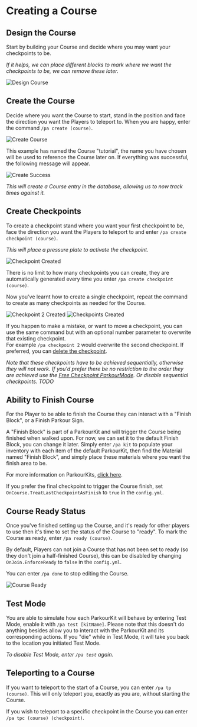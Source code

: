 Creating a Course
======

## Design the Course

Start by building your Course and decide where you may want your checkpoints to be.

*If it helps, we can place different blocks to mark where we want the checkpoints to be, we can remove these later.*

![Design Course](https://i.imgur.com/Ckjueri.jpg "Design Course")

## Create the Course

Decide where you want the Course to start, stand in the position and face the direction you want the Players to teleport to. When you are happy, enter the command `/pa create (course)`.

![Create Course](https://i.imgur.com/OcbCbL8.jpg "Create Course")

This example has named the Course "tutorial", the name you have chosen will be used to reference the Course later on. If everything was successful, the following message will appear.

![Create Success](https://i.imgur.com/hA8HpnU.jpg "Create Success")

*This will create a Course entry in the database, allowing us to now track times against it.*

## Create Checkpoints

To create a checkpoint stand where you want your first checkpoint to be, face the direction you want the Players to teleport to and enter `/pa create checkpoint (course)`.

_This will place a pressure plate to activate the checkpoint._

![Checkpoint Created](https://i.imgur.com/IYgHBJs.jpg "Checkpoint Created")

There is no limit to how many checkpoints you can create, they are automatically generated every time you enter `/pa create checkpoint (course)`.

Now you've learnt how to create a single checkpoint, repeat the command to create as many checkpoints as needed for the Course.

![Checkpoint 2 Created](https://i.imgur.com/TXum8Wx.jpg "Checkpoint 2 Created")
![Checkpoints Created](https://i.imgur.com/nlFsGsC.jpg "Checkpoints Created")

If you happen to make a mistake, or want to move a checkpoint, you can use the same command but with an optional number parameter to overwrite that existing checkpoint.  
For example `/pa checkpoint 2` would overwrite the second checkpoint. If preferred, you can [delete the checkpoint](/tutorials/administration?id=delete-a-checkpoint).

_Note that these checkpoints have to be achieved sequentially, otherwise they will not work. If you'd prefer there be no restriction to the order they are achieved use the [Free Checkpoint ParkourMode](/tutorials/parkour-modes?id=free-checkpoint). Or disable sequential checkpoints. TODO_

## Ability to Finish Course

For the Player to be able to finish the Course they can interact with a "Finish Block", or a Finish Parkour Sign.

A "Finish Block" is part of a ParkourKit and will trigger the Course being finished when walked upon. For now, we can set it to the default Finish Block, you can change it later. Simply enter `/pa kit` to populate your inventory with each item of the default ParkourKit, then find the Material named "Finish Block", and simply place these materials where you want the finish area to be.

For more information on ParkourKits, [click here](../tutorials/parkour-kits.md).

If you prefer the final checkpoint to trigger the Course finish, set `OnCourse.TreatLastCheckpointAsFinish` to `true` in the `config.yml`.

## Course Ready Status

Once you've finished setting up the Course, and it's ready for other players to use then it's time to set the status of the Course to "ready". To mark the Course as ready, enter `/pa ready (course)`.

By default, Players can not join a Course that has not been set to ready (so they don't join a half-finished Course), this can be disabled by changing `OnJoin.EnforceReady` to `false` in the `config.yml`.

You can enter `/pa done` to stop editing the Course.

![Course Ready](https://i.imgur.com/kd1KkqU.jpg "Course Ready")

## Test Mode

You are able to simulate how each ParkourKit will behave by entering Test Mode, enable it with `/pa test [kitName]`.
Please note that this doesn't do anything besides allow you to interact with the ParkourKit and its corresponding actions. If you "die" while in Test Mode, it will take you back to the location you initiated Test Mode.

_To disable Test Mode, enter `/pa test` again._

## Teleporting to a Course

If you want to teleport to the start of a Course, you can enter `/pa tp (course)`. This will only teleport you, exactly as you are, without starting the Course.

If you wish to teleport to a specific checkpoint in the Course you can enter `/pa tpc (course) (checkpoint)`.
